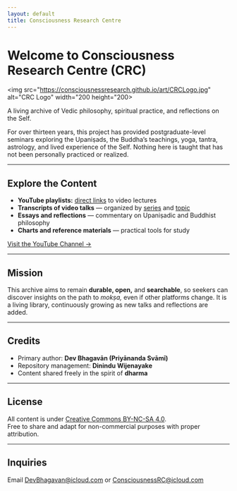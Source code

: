 ```yaml
---
layout: default
title: Consciousness Research Centre
---
```


# Welcome to Consciousness Research Centre (CRC)

<img src="https://consciousnessresearch.github.io/art/CRCLogo.jpg" alt="CRC Logo" width="200 height="200>

A living archive of Vedic philosophy, spiritual practice, and reflections on the Self.

For over thirteen years, this project has provided postgraduate-level seminars exploring the Upaniṣads, the Buddha’s teachings, yoga, tantra, astrology, and lived experience of the Self. Nothing here is taught that has not been personally practiced or realized.

---

## Explore the Content

- **YouTube playlists:** [direct links](Videos.md) to video lectures
- **Transcripts of video talks** — organized by [series](Videos.md) and [topic](Videos.md)  
- **Essays and reflections** — commentary on Upaniṣadic and Buddhist philosophy  
- **Charts and reference materials** — practical tools for study  


[Visit the YouTube Channel →](https://www.youtube.com/@ConsciousnessResearch)

---

## Mission

This archive aims to remain **durable, open,** and **searchable**, so seekers can discover insights on the path to *mokṣa,* even if other platforms change. It is a living library, continuously growing as new talks and reflections are added.

---

## Credits

- Primary author: **Dev Bhagavān (Priyānanda Svāmī)**  
- Repository management: **Dinindu Wijenayake**  
- Content shared freely in the spirit of **dharma**

---

## License

All content is under [Creative Commons BY-NC-SA 4.0](https://creativecommons.org/licenses/by-nc-sa/4.0/).  
Free to share and adapt for non-commercial purposes with proper attribution.

---

## Inquiries

Email DevBhagavan@icloud.com or ConsciousnessRC@icloud.com
